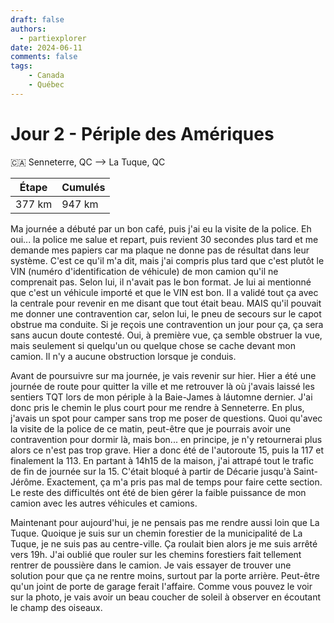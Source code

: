 ```yaml
---
draft: false
authors:
  - partiexplorer
date: 2024-06-11
comments: false
tags:
    - Canada
    - Québec
---
```


# Jour 2 - Périple des Amériques

🇨🇦 Senneterre, QC --> La Tuque, QC

|  Étape  |   Cumulés   |
|---------|-------------|
|  377 km |     947 km  |


Ma journée a débuté par un bon café, puis j'ai eu la visite de la police. Eh oui... la police me salue et repart, puis revient 30 secondes plus tard et me demande mes papiers car ma plaque ne donne pas de résultat dans leur système. C'est ce qu'il m'a dit, mais j'ai compris plus tard que c'est plutôt le VIN (numéro d'identification de véhicule) de mon camion qu'il ne comprenait pas. Selon lui, il n'avait pas le bon format. Je lui ai mentionné que c'est un véhicule importé et que le VIN est bon. Il a validé tout ça avec la centrale pour revenir en me disant que tout était beau. MAIS qu'il pouvait me donner une contravention car, selon lui, le pneu de secours sur le capot obstrue ma conduite. Si je reçois une contravention un jour pour ça, ça sera sans aucun doute contesté. Oui, à première vue, ça semble obstruer la vue, mais seulement si quelqu'un ou quelque chose se cache devant mon camion. Il n'y a aucune obstruction lorsque je conduis.

Avant de poursuivre sur ma journée, je vais revenir sur hier. Hier a été une journée de route pour quitter la ville et me retrouver là où j'avais laissé les sentiers TQT lors de mon périple à la Baie-James à láutomne dernier. J'ai donc pris le chemin le plus court pour me rendre à Senneterre. En plus, j'avais un spot pour camper sans trop me poser de questions. Quoi qu'avec la visite de la police de ce matin, peut-être que je pourrais avoir une contravention pour dormir là, mais bon... en principe, je n'y retournerai plus alors ce n'est pas trop grave. Hier a donc été de l'autoroute 15, puis la 117 et finalement la 113. En partant à 14h15 de la maison, j'ai attrapé tout le trafic de fin de journée sur la 15. C'était bloqué à partir de Décarie jusqu'à Saint-Jérôme. Exactement, ça m'a pris pas mal de temps pour faire cette section. Le reste des difficultés ont été de bien gérer la faible puissance de mon camion avec les autres véhicules et camions.

Maintenant pour aujourd'hui, je ne pensais pas me rendre aussi loin que La Tuque. Quoique je suis sur un chemin forestier de la municipalité de La Tuque, je ne suis pas au centre-ville. Ça roulait bien alors je me suis arrêté vers 19h. J'ai oublié que rouler sur les chemins forestiers fait tellement rentrer de poussière dans le camion. Je vais essayer de trouver une solution pour que ça ne rentre moins, surtout par la porte arrière. Peut-être qu'un joint de porte de garage ferait l'affaire. Comme vous pouvez le voir sur la photo, je vais avoir un beau coucher de soleil à observer en écoutant le champ des oiseaux.
